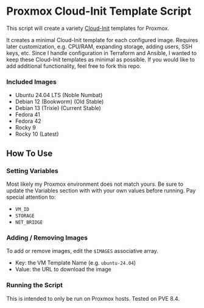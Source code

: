 # Proxmox Cloud-Init Template Script
This script will create a variety [Cloud-Init](https://cloud-init.io/) templates for Proxmox. 

It creates a minimal Cloud-Init template for each configured image. Requires later customization, e.g. CPU/RAM, expanding storage, adding users, SSH keys, etc. Since I handle configuration in Terraform and Ansible, I wanted to keep these Cloud-Init templates as minimal as possible. If you would like to add additional functionality, feel free to fork this repo.

### Included Images
- Ubuntu 24.04 LTS (Noble Numbat)
- Debian 12 (Bookworm) (Old Stable)
- Debian 13 (Trixie) (Current Stable)
- Fedora 41
- Fedora 42
- Rocky 9
- Rocky 10 (Latest)

## How To Use

### Setting Variables
Most likely my Proxmox environment does not match yours. Be sure to update the Variables section with with your own values before running. Pay special attention to:
- `VM_ID`
- `STORAGE`
- `NET_BRIDGE`

### Adding / Removing Images
To add or remove images, edit the `$IMAGES` associative array.
- Key: the VM Template Name (e.g. `ubuntu-24.04`)
- Value: the URL to download the image

### Running the Script
This is intended to only be run on Proxmox hosts. Tested on PVE 8.4.